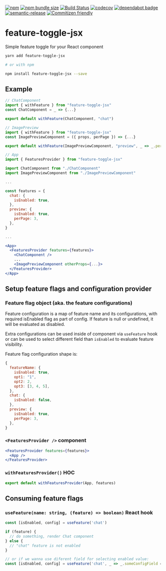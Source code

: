 [![npm](https://img.shields.io/npm/v/feature-toggle-jsx.svg)](https://www.npmjs.com/package/feature-toggle-jsx)
[![npm bundle size](https://img.shields.io/bundlephobia/minzip/feature-toggle-jsx.svg)](https://bundlephobia.com/result?p=feature-toggle-jsx)
[![Build Status](https://travis-ci.org/agoda-com/react-handyman.svg?branch=master)](https://travis-ci.org/agoda-com/react-handyman)
[![codecov](https://codecov.io/gh/agoda-com/react-handyman/branch/master/graph/badge.svg)](https://codecov.io/gh/agoda-com/react-handyman)
[![dependabot badge](https://badgen.net/dependabot/agoda-com/react-handyman/?icon=dependabot.svg)](https://dependabot.com/)
[![semantic-release](https://img.shields.io/badge/%20%20%F0%9F%93%A6%F0%9F%9A%80-semantic--release-e10079.svg)](https://github.com/semantic-release/semantic-release)
[![Commitizen friendly](https://img.shields.io/badge/commitizen-friendly-brightgreen.svg)](http://commitizen.github.io/cz-cli/)

# feature-toggle-jsx

Simple feature toggle for your React component

```bash
yarn add feature-toggle-jsx

# or with npm

npm install feature-toggle-jsx --save
```

## Example

```jsx
// ChatComponent
import { withFeature } from "feature-toggle-jsx"
const ChatComponent = _ => {...}

export default withFeature(ChatComponent, "chat")

```

```jsx
// ImagePreview
import { withFeature } from "feature-toggle-jsx"
const ImagePreviewComponent = ({ props, perPage }) => {...}

export default withFeature(ImagePreviewComponent, "preview", _ => _.perPage == 2) // will only render if feature perPage value meets the selector criteria.
```

```jsx
// App
import { FeaturesProvider } from "feature-toggle-jsx"

import ChatComponent from "./ChatComponent"
import ImagePreviewComponent from "./ImagePreviewComponent"

...

const features = {
  chat: {
    isEnabled: true,
  },
  preview: {
    isEnabled: true,
    perPage: 3,
  },
}

...

<App>
  <FeaturesProvider features={features}>
    <ChatComponent />
    ...
    <ImagePreviewComponent otherProps={...}>
  </FeaturesProvider>
</App>
```

## Setup feature flags and configuration provider

### Feature flag object (aka. the feature configurations)

Feature configuration is a map of feature name and its configurations, with required isEnabled flag as part of config. If feature is null or undefined, it will be evaluated as disabled.

Extra configurations can be used inside of component via `useFeature` hook or can be used to select different field than `isEnabled` to evaluate feature visibility.

Feature flag configuration shape is:

```js
{
  featureName: {
    isEnabled: true,
    opt1: "1",
    opt2: 2,
    opt3: [3, 4, 5],
  },
  chat: {
    isEnabled: false,
  },
  preview: {
    isEnabled: true,
    perPage: 3,
  },
}
```

### `<FeaturesProvider />` component

```jsx
<FeaturesProvider features={features}>
  <App />
</FeaturesProvider>
```

### `withFeaturesProvider()` HOC

```jsx
export default withFeaturesProvider(App, features)
```

## Consuming feature flags

### `useFeature(name: string, (feature) => boolean)` React hook

```jsx
const [isEnabled, config] = useFeature('chat')

if (feature) {
  // do something, render Chat component
} else {
  // "chat" feature is not enabled
}

// or if we wanna use diferent field for selecting enabled value:
const [isEnabled, config] = useFeature('chat', _ => _.someConfigField == 0)

```
